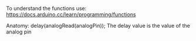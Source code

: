 To understand the functions use: https://docs.arduino.cc/learn/programming/functions

Anatomy: delay(analogRead(analogPin));
  The delay value is the value of the analog pin
